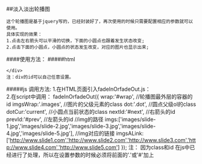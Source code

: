 ##淡入淡出轮播图

    这个轮播图是基于jquery写的，已经封装好了，再次使用的时候只需要配置相应的参数就可以使用。
    具体实现的效果：
    1.点击左右箭头可以平滑的切换，下面的小圆点也跟着发生状态改变;
    2.点击下面的小圆点，小圆点的状态发生改变，对应的图片也显示出来;

####使用方法：
#####html
    <div id="wrap">
        
    </div>
    注：div的id可以自己任意设置。

#####js
     调用方法:
     1.在HTML页面引入fadeInOrfadeOut.js：
        <script src="fadeInOrfadeOut.js"></script>  
     2.在script中调用：
        fadeInOrfadeOut({
            wrap:'#wrap',           //轮播图最外层的容器的id
            imgsWrap:'.images',     //图片的父级元素的class
            dot:'.dot',             //圆点父级ol的class
            dotCur:'current',       //小圆点当前状态的class
            nextId:'#next',         //右箭头的id
            prevId:'#prev',         //左箭头的id
            //img的路径
            imgs:['images/slide-1.jpg','images/slide-2.jpg','images/slide-3.jpg','images/slide-4.jpg','images/slide-5.jpg'],
            //img对应的链接
            imgsALink:['http://www.slide1.com','http://www.slide2.com','http://www.slide3.com','http://www.slide4.com','http://www.slide5.com']
        });
        注： 因为class和id 在js中已经进行了处理，所以在设置参数的时候必须将前面的'.'或'#'加上